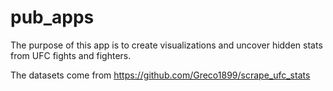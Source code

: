 # pub_apps
The purpose of this app is to create visualizations and uncover hidden stats from UFC fights and fighters. 

The datasets come from https://github.com/Greco1899/scrape_ufc_stats
